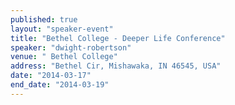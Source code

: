 ```yaml
---
published: true
layout: "speaker-event"
title: "Bethel College - Deeper Life Conference"
speaker: "dwight-robertson"
venue: " Bethel College"
address: "Bethel Cir, Mishawaka, IN 46545, USA"
date: "2014-03-17"
end_date: "2014-03-19"
---
```


